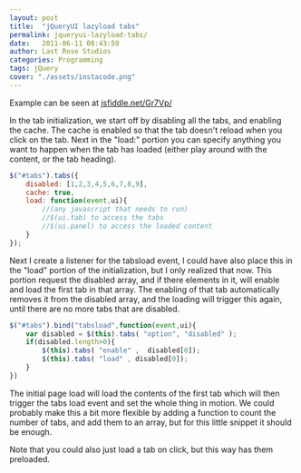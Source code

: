 ```yaml
---
layout: post
title:  "jQueryUI lazyload tabs"
permalink: jqueryui-lazyload-tabs/
date:   2011-06-11 08:43:59
author: Last Rose Studios
categories: Programming
tags: jQuery
cover: "./assets/instacode.png"
---
```


Example can be seen at [jsfiddle.net/Gr7Vp/](https://jsfiddle.net/Gr7Vp/) 

<script  src="https://jsfiddle.net/Gr7Vp/embedded/result" async></script>

In the tab initialization, we start off by disabling all the tabs, and enabling the cache. The cache is enabled so that the tab doesn't reload when you click on the tab. Next in the "load:" portion you can specify anything you want to happen when the tab has loaded (either play around with the content, or the tab heading).

```javascript
$("#tabs").tabs({
    disabled: [1,2,3,4,5,6,7,8,9],
    cache: true,
    load: function(event,ui){
        //(any javascript that needs to run)
        //$(ui.tab) to access the tabs
        //$(ui.panel) to access the loaded content
    }
});
```

Next I create a listener for the tabsload event, I could have also place this in the "load" portion of the initialization, but I only realized that now. This portion request the disabled array, and if there elements in it, will enable and load the first tab in that array. The enabling of that tab automatically removes it from the disabled array, and the loading will trigger this again, until there are no more tabs that are disabled.

```javascript
$("#tabs").bind("tabsload",function(event,ui){
    var disabled = $(this).tabs( "option", "disabled" );
    if(disabled.length>0){
        $(this).tabs( "enable" ,  disabled[0]);
        $(this).tabs( "load" , disabled[0]);
    }
})
```

The initial page load will load the contents of the first tab which will then trigger the tabs load event and set the whole thing in motion. We could probably make this a bit more flexible by adding a function to count the number of tabs, and add them to an array, but for this little snippet it should be enough.

Note that you could also just load a tab on click, but this way has them preloaded.